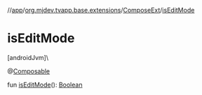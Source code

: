 //[app](../../../index.md)/[org.mjdev.tvapp.base.extensions](../index.md)/[ComposeExt](index.md)/[isEditMode](is-edit-mode.md)

# isEditMode

[androidJvm]\

@[Composable](https://developer.android.com/reference/kotlin/androidx/compose/runtime/Composable.html)

fun [isEditMode](is-edit-mode.md)(): [Boolean](https://kotlinlang.org/api/latest/jvm/stdlib/kotlin/-boolean/index.html)
